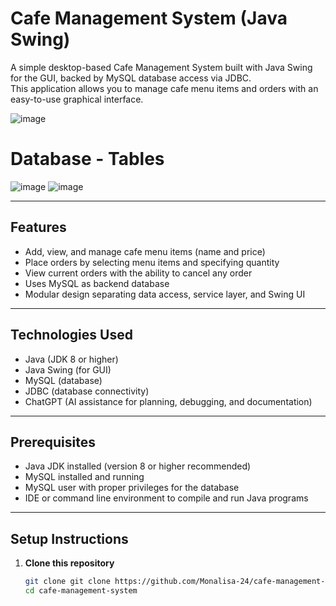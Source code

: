 # Cafe Management System (Java Swing)

A simple desktop-based Cafe Management System built with Java Swing for the GUI, backed by MySQL database access via JDBC.  
This application allows you to manage cafe menu items and orders with an easy-to-use graphical interface.

![image](https://github.com/user-attachments/assets/fd8fbc00-4241-42d1-9b8f-218d85af77f5)


# Database - Tables
![image](https://github.com/user-attachments/assets/d1aff025-988e-4073-951d-a6514d0be0e9)
![image](https://github.com/user-attachments/assets/399233c1-0649-4a54-b8fc-50999abc27a1)


---

## Features

- Add, view, and manage cafe menu items (name and price)
- Place orders by selecting menu items and specifying quantity
- View current orders with the ability to cancel any order
- Uses MySQL as backend database
- Modular design separating data access, service layer, and Swing UI

---

## Technologies Used

- Java (JDK 8 or higher)
- Java Swing (for GUI)
- MySQL (database)
- JDBC (database connectivity)
- ChatGPT (AI assistance for planning, debugging, and documentation)

---

## Prerequisites

- Java JDK installed (version 8 or higher recommended)
- MySQL installed and running
- MySQL user with proper privileges for the database
- IDE or command line environment to compile and run Java programs

---

## Setup Instructions

1. **Clone this repository**

   ```bash
   git clone git clone https://github.com/Monalisa-24/cafe-management-system.git
   cd cafe-management-system


